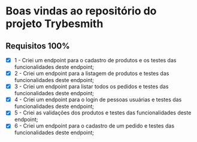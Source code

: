 # Boas vindas ao repositório do projeto Trybesmith

## Requisitos 100%

- [x] 1 - Criei um endpoint para o cadastro de produtos e os testes das funcionalidades deste endpoint;
- [x] 2 - Criei um endpoint para a listagem de produtos e testes das funcionalidades deste endpoint;
- [x] 3 - Criei um endpoint para listar todos os pedidos e testes das funcionalidades deste endpoint;
- [x] 4 - Criei um endpoint para o login de pessoas usuárias e testes das funcionalidades deste endpoint;
- [x] 5 - Criei as validações dos produtos e testes das funcionalidades deste endpoint;
- [x] 6 - Criei um endpoint para o cadastro de um pedido e testes das funcionalidades deste endpoint;
